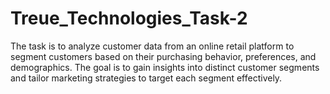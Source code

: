 # Treue_Technologies_Task-2
The task is to analyze customer data from an online retail platform to segment customers based on their purchasing behavior, preferences, and demographics. The goal is to gain insights into distinct customer segments and tailor marketing strategies to target each segment effectively.
